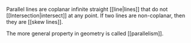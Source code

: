 Parallel lines are coplanar infinite straight [[line|lines]] that do not [[Intersection|intersect]] at any point. If two lines are non-coplanar, then they are [[skew lines]].

The more general property in geometry is called [[parallelism]].